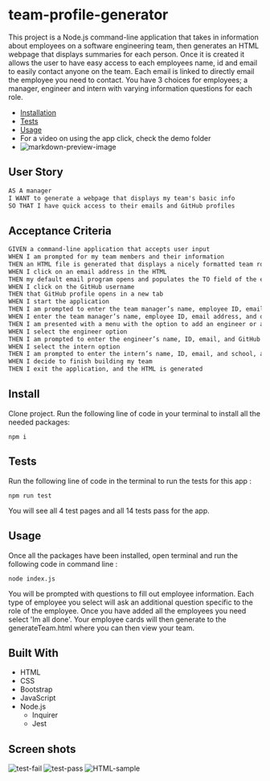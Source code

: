 # team-profile-generator

This project is a Node.js command-line application that takes in information about employees on a software engineering team, then generates an HTML webpage that displays summaries for each person. Once it is created it allows the user to have easy access to each employees name, id and email to easily contact anyone on the team. Each email is linked to directly email the employee you need to contact. You have 3 choices for employees; a manager, engineer and intern with varying information questions for each role. 
  * [Installation](#install)
  * [Tests](#tests)
  * [Usage](#usage)
  * For a video on using the app click, check the demo folder
  * ![markdown-preview-image](./demo/demo-2.gif)

## User Story

```md
AS A manager
I WANT to generate a webpage that displays my team's basic info
SO THAT I have quick access to their emails and GitHub profiles
```

## Acceptance Criteria

```md
GIVEN a command-line application that accepts user input
WHEN I am prompted for my team members and their information
THEN an HTML file is generated that displays a nicely formatted team roster based on user input
WHEN I click on an email address in the HTML
THEN my default email program opens and populates the TO field of the email with the address
WHEN I click on the GitHub username
THEN that GitHub profile opens in a new tab
WHEN I start the application
THEN I am prompted to enter the team manager’s name, employee ID, email address, and office number
WHEN I enter the team manager’s name, employee ID, email address, and office number
THEN I am presented with a menu with the option to add an engineer or an intern or to finish building my team
WHEN I select the engineer option
THEN I am prompted to enter the engineer’s name, ID, email, and GitHub username, and I am taken back to the menu
WHEN I select the intern option
THEN I am prompted to enter the intern’s name, ID, email, and school, and I am taken back to the menu
WHEN I decide to finish building my team
THEN I exit the application, and the HTML is generated
```

## Install

Clone project.
Run the following line of code in your terminal to install all the needed packages: 
```
npm i
```

## Tests

Run the following line of code in the terminal to run the tests for this app : 
```
npm run test
```
You will see all 4 test pages and all 14 tests pass for the app. 

## Usage

Once all the packages have been installed, open terminal and run the following code in command line : 
```
node index.js
```
You will be prompted with questions to fill out employee information. Each type of employee you select will ask an additional question specific to the role of the employee. Once you have added all the employees you need select 'Im all done'. Your employee cards will then generate to the generateTeam.html where you can then view your team. 

## Built With
- HTML
- CSS
- Bootstrap 
- JavaScript
- Node.js
  - Inquirer
  - Jest

## Screen shots

![test-fail](https://user-images.githubusercontent.com/84641285/130378539-4996061d-653d-4392-8d5b-11a5d66e00df.png)
![test-pass](https://user-images.githubusercontent.com/84641285/130378596-6608cc42-1c7f-491e-a5a6-a958ff4a240a.png)
![HTML-sample](https://user-images.githubusercontent.com/84641285/130378679-69e446c4-5357-4ded-a445-bfd53438495f.png)